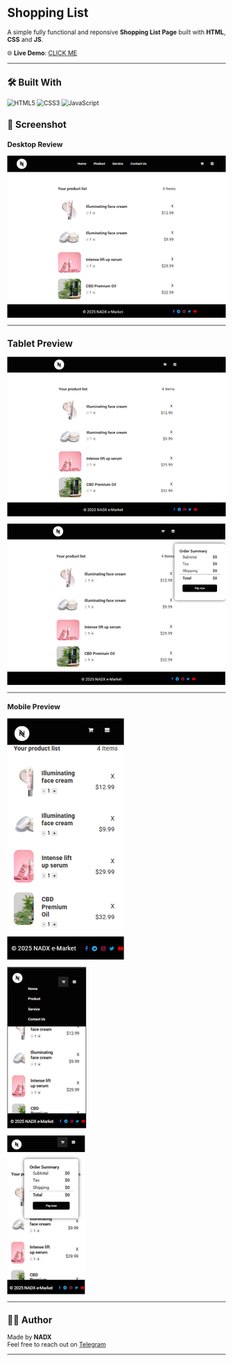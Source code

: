 
#  Shopping List 

A simple fully functional and reponsive **Shopping List Page** built with **HTML**, **CSS** and **JS**.

🌐 **Live Demo**: [CLICK ME](https://nadxweb.netlify.app/shopping-list/)

---

## 🛠️ Built With
![HTML5](https://img.shields.io/badge/-HTML5-E34F26?style=flat-square&logo=html5&logoColor=white)
![CSS3](https://img.shields.io/badge/-CSS3-1572B6?style=flat-square&logo=css3)
![JavaScript](https://img.shields.io/badge/JavaScript-F7DF1E?style=for-the-badge&logo=javascript&logoColor=black)

## 📸 Screenshot

### Desktop Review

![Shopping List Desktop Preview](images/desktop-preview3.png)

---

## Tablet Preview

![Shopping List Desktop Preview](images/desktop-preview.png)

![Shopping List Desktop Preview](images/desktop-preview2.png)

---

### Mobile Preview

![Shopping List Mobile Preview](images/mobile-preview.png)

![Shopping List Mobile Preview](images/mobile-preview1.png)

![Shopping List Mobile Preview](images/mobile-preview2.png)

---

## 👨‍💻 Author

Made  by **NADX**  
Feel free to reach out on [Telegram](https://t.me/nisimp)

---
